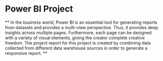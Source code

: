 # Power BI Project

** In the business world, Power BI is an essential tool for generating reports from datasets and 
provides a multi-view perspective. Thus, it provides deep insights across multiple pages. Furthermore, 
each page can be designed with a variety of visual elements, giving the creator complete creative freedom. 
The project report for this project is created by combining data collected from different data warehouse 
sources in order to generate a responsive report. **
